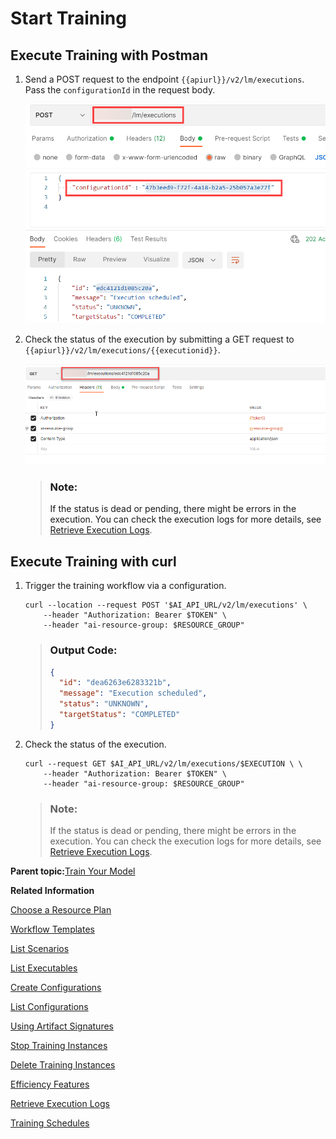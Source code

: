 <!-- loio54b44e4099c3436db1c02242489435d8 -->

# Start Training



<a name="loio54b44e4099c3436db1c02242489435d8__section_wwg_g4s_vnb"/>

## Execute Training with Postman

1.  Send a POST request to the endpoint `{{apiurl}}/v2/lm/executions`. Pass the `configurationId` in the request body.

    ![Postman screenshot execute training workflow](images/Image_AI_Core_Execute_Training_38281d5.png)

2.  Check the status of the execution by submitting a GET request to `{{apiurl}}/v2/lm/executions/{{executionid}}`.

    ![](images/Get_Execution_Status_c421624.png)

    > ### Note:  
    > If the status is dead or pending, there might be errors in the execution. You can check the execution logs for more details, see [Retrieve Execution Logs](retrieve-execution-logs-fbc55d3.md).




<a name="loio54b44e4099c3436db1c02242489435d8__section_wvn_3h4_apb"/>

## Execute Training with curl

1.  Trigger the training workflow via a configuration.

    ```
    curl --location --request POST '$AI_API_URL/v2/lm/executions' \
        --header "Authorization: Bearer $TOKEN" \
        --header "ai-resource-group: $RESOURCE_GROUP" 
    ```

    > ### Output Code:  
    > ```json
    > {
    >   "id": "dea6263e6283321b",
    >   "message": "Execution scheduled",
    >   "status": "UNKNOWN",
    >   "targetStatus": "COMPLETED"
    > }
    > ```

2.  Check the status of the execution.

    ```
    curl --request GET $AI_API_URL/v2/lm/executions/$EXECUTION \ \
        --header "Authorization: Bearer $TOKEN" \
        --header "ai-resource-group: $RESOURCE_GROUP"  
    ```

    > ### Note:  
    > If the status is dead or pending, there might be errors in the execution. You can check the execution logs for more details, see [Retrieve Execution Logs](retrieve-execution-logs-fbc55d3.md).


**Parent topic:**[Train Your Model](train-your-model-a9ceb06.md "You execute a training workflow to train your AI learning model.")

**Related Information**  


[Choose a Resource Plan](choose-a-resource-plan-57f4f19.md "You can configure SAP AI Core to use different infrastructure resources for different tasks, based on demand. SAP AI Core provides several preconfigured infrastructure bundles called “resource plans” for this purpose.")

[Workflow Templates](workflow-templates-83523ab.md "Here, you'll find a basic workflow example template. Feel free to adjust it to suit your workflow needs.")

[List Scenarios](list-scenarios-deedde5.md "A scenario is an implementation of a specific AI use case within a user's tenant. It consists of a pre-defined set of AI capabilities in the form of executables and templates.")

[List Executables](list-executables-80895a4.md "An executable is a reusable template that defines a workflow or pipeline for tasks such as training a machine learning model or creating a deployment. It contains placeholders for input artifacts (datasets or models) and parameters (custom key-pair values) that enable the template to be reused in different scenarios.")

[Create Configurations](create-configurations-884ae34.md "A configuration is a collection of parameters, artifact references (such as datasets or models), and environment settings that are used to instantiate and run an execution or deployment of an executable or template.")

[List Configurations](list-configurations-8074b2a.md "")

[Using Artifact Signatures](using-artifact-signatures-2f02a1d.md "Artifact signatures in the form of a hash can be added to output artifacts from executions.")

[Stop Training Instances](stop-training-instances-3d85344.md "")

[Delete Training Instances](delete-training-instances-612ce17.md "")

[Efficiency Features](efficiency-features-4cb76f7.md "Discover features of the SAP AI Core runtime that improve efficiency and help manage resource consumption.")

[Retrieve Execution Logs](retrieve-execution-logs-fbc55d3.md "accessed in the deployment and execution logs.")

[Training Schedules](training-schedules-2b702f8.md "")

